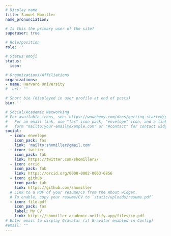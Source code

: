 ```yaml
---
# Display name
title: Samuel Homiller
name_pronunciation: 

# Is this the primary user of the site?
superuser: true

# Role/position
role: ''

# Status emoji
status:
  icon: 

# Organizations/Affiliations
organizations:
- name: Harvard University
#  url: ""

# Short bio (displayed in user profile at end of posts)
bio: ''

# Social/Academic Networking
# For available icons, see: https://wowchemy.com/docs/getting-started/page-builder/#icons
#   For an email link, use "fas" icon pack, "envelope" icon, and a link in the
#   form "mailto:your-email@example.com" or "#contact" for contact widget.
social:
  - icon: envelope
    icon_pack: fas
    link: 'mailto:shomiller@gmail.com'
  - icon: twitter
    icon_pack: fab
    link: https://twitter.com/shomiller2/
  - icon: orcid
    icon_pack: fab
    link: https://orcid.org/0000-0002-0063-6856
  - icon: github
    icon_pack: fab
    link: https://github.com/shomiller
  # Link to a PDF of your resume/CV from the About widget.
  # To enable, copy your resume/CV to `static/uploads/resume.pdf`
  - icon: file-pdf
    icon_pack: fas
    label: My CV
    link: https://shomiller-academic.netlify.app/files/cv.pdf
# Enter email to display Gravatar (if Gravatar enabled in Config)
#email: ""
---
```


